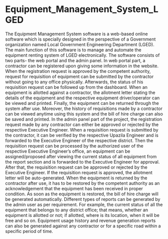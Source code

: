 # Equipment_Management_System_LGED

The Equipment Management System software is a web-based online software which is specially designed in the perspective of a Government organization named Local Government Engineering Department (LGED). The main function of this software is to manage and automate the equipment renting system of LGED electronically. The software consists of two parts- the web portal and the admin panel. 
In web portal part, a contractor can be registered upon giving some information in the website. When the registration request is approved by the competent authority, request for requisition of equipment can be submitted by the contractor without going to any office physically. Afterwards, the status of his requisition request can be followed up from the dashboard. When an equipment is allotted against a contractor, the allotment letter stating the details of the equipment and the respective equipment driver/operator can be viewed and printed. Finally, the equipment can be returned through the system after use. Moreover, the history of requisitions made by a contractor can be viewed anytime using this system and the bill of hire charge can also be saved and printed.
In the admin panel part of the project, the registration request made by any contractor can either be approved or rejected by the respective Executive Engineer. When a requisition request is submitted by the contractor, it can be verified by the respective Upazila Engineer and is forwarded to the Executive Engineer of the respective district. Then the requisition request can be processed by the authorized user of the respective Executive Engineer’s office, an equipment can be assigned/proposed after viewing the current status of all equipment from the report section and is forwarded to the Executive Engineer for approval. After that, the requisition request can be approved or rejected by the Executive Engineer. If the requisition request is approved, the allotment letter will be auto-generated. When the equipment is returned by the contractor after use, it has to be restored by the competent authority as an acknowledgement that the equipment has been received in proper condition. As soon as the equipment is restored, the bill of hire charge will be generated automatically.
Different types of reports can be generated by the admin user as per requirement. For example, the current status of all the equipment that belongs to any district office; that means, whether an equipment is allotted or not; if allotted, where is its location, when it will be free and so on. Equipment usage history and revenue generation reports can also be generated against any contractor or for a specific road within a specific period of time.

